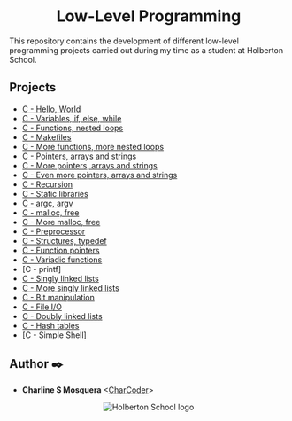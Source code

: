 <div align="center">
    <h1>Low-Level Programming </h1>
</div>

This repository contains the development of 
different low-level programming projects carried 
out during my time as a student at Holberton School.

## Projects

* [C - Hello, World](./hello_world)
* [C - Variables, if, else, while](./variables_if_else_while)
* [C - Functions, nested loops](./functions_nested_loops)
* [C - Makefiles](./makefiles)
* [C - More functions, more nested loops](./more_functions_nested_loops)
* [C - Pointers, arrays and strings](./pointers_arrays_strings)
* [C - More pointers, arrays and strings](./pointers_arrays_strings)
* [C - Even more pointers, arrays and strings](./pointers_arrays_strings)
* [C - Recursion](./recursion)
* [C - Static libraries](./static_libraries)
* [C - argc, argv](./argc_argv)
* [C - malloc, free](./malloc_free)
* [C - More malloc, free](./more_malloc_free)
* [C - Preprocessor](./preprocessor)
* [C - Structures, typedef](./structures_typedef)
* [C - Function pointers](./function_pointers)
* [C - Variadic functions](./variadic_functions)
* [C - printf]
* [C - Singly linked lists](./singly_linked_lists)
* [C - More singly linked lists](./more_singly_linked_lists)
* [C - Bit manipulation](./bit_manipulation)
* [C - File I/O](./file_io)
* [C - Doubly linked lists](./doubly_linked_lists)
* [C - Hash tables](./hash_tables)
* [C - Simple Shell]

## Author :black_nib:

* __Charline S Mosquera__ <[CharCoder](https://github.com/CharCoder)>

<p align="center">
  <img
    src="https://uploads-ssl.webflow.com/6105315644a26f77912a1ada/610540e8b4cd6969794fe673_Holberton_School_logo-04-04.svg"
    alt="Holberton School logo">
</p>
